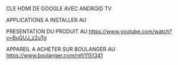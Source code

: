 CLE HDMI DE GOOGLE AVEC ANDROID TV

APPLICATIONS A INSTALLER AU

PRESENTATION DU PRODUIT AU https://www.youtube.com/watch?v=BuGUJ_z2uTg

APPAREIL A ACHETER SUR BOULANGER AU https://www.boulanger.com/ref/1151341

